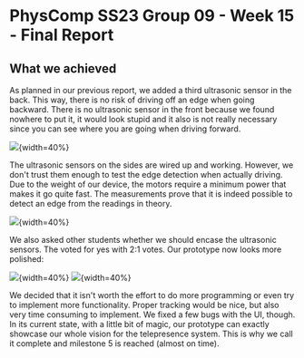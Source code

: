 # PhysComp SS23 Group 09 - Week 15 - Final Report

## What we achieved

As planned in our previous report, we added a third ultrasonic sensor in the back. This way, there is no risk of driving off an edge when going backward. There is no ultrasonic sensor in the front because we found nowhere to put it, it would look stupid and it also is not really necessary since you can see where you are going when driving forward.

![](Figures/all_back.jpg){width=40%}

The ultrasonic sensors on the sides are wired up and working. However, we don't trust them enough to test the edge detection when actually driving. Due to the weight of our device, the motors require a minimum power that makes it go quite fast. The measurements prove that it is indeed possible to detect an edge from the readings in theory.

![](Figures/ultra_console.png){width=40%}

We also asked other students whether we should encase the ultrasonic sensors. The voted for yes with 2:1 votes. Our prototype now looks more polished:

![](Figures/ultra_exposed.jpg){width=40%}
![](Figures/ultra_encased.jpg){width=40%}

We decided that it isn't worth the effort to do more programming or even try to implement more functionality. Proper tracking would be nice, but also very time consuming to implement. We fixed a few bugs with the UI, though. In its current state, with a little bit of magic, our prototype can exactly showcase our whole vision for the telepresence system. This is why we call it complete and milestone 5 is reached (almost on time).
